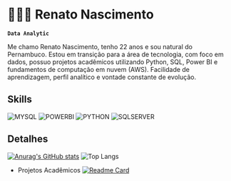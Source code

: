# 👨🏻‍💻 Renato Nascimento

**`Data Analytic`**

Me chamo Renato Nascimento, tenho 22 anos e sou natural do Pernambuco. Estou em transição para a área de tecnologia, com foco em dados, possuo projetos acadêmicos utilizando Python, SQL, Power BI e fundamentos de computação em nuvem (AWS). Facilidade de aprendizagem, perfil analítico e vontade constante de evolução.

## Skills
![MYSQL](https://img.shields.io/badge/MySQL-005C84?style=for-the-badge&logo=mysql&logoColor=white) ![POWERBI](https://img.shields.io/badge/PowerBI-F2C811?style=for-the-badge&logo=Power%20BI&logoColor=white) ![PYTHON](https://img.shields.io/badge/Python-FFD43B?style=for-the-badge&logo=python&logoColor=blue) ![SQLSERVER](https://img.shields.io/badge/Microsoft_SQL_Server-CC2927?style=for-the-badge&logo=microsoft-sql-server&logoColor=white)

## Detalhes
[![Anurag's GitHub stats](https://github-readme-stats.vercel.app/api?username=RenatoMNascimento&show_icons=true&theme=radical)](https://github.com/anuraghazra/github-readme-stats) ![Top Langs](https://github-readme-stats.vercel.app/api/top-langs/?username=RenatoMNascimento&hide_progress=true&theme=radical) 

* Projetos Acadêmicos 
[![Readme Card](https://github-readme-stats.vercel.app/api/pin/?username=RenatoMNascimento&repo=RenatoMNascimento&theme=radical)](https://github.com/anuraghazra/github-readme-stats)

